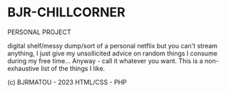 # BJR-CHILLCORNER
PERSONAL PROJECT 

digital shelf/messy dump/sort of a personal netflix but you can't stream anything, I just give my unsollicited advice on random things I consume during my free time... 
Anyway - call it whatever you want. This is a non-exhaustive list of the things I like.

(c) BJRMATOU - 2023
HTML/CSS - PHP 
